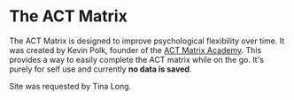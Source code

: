 # The ACT Matrix

The ACT Matrix is designed to improve psychological flexibility over time. It was
created by Kevin Polk, founder of the [ACT Matrix Academy](https://www.theactmatrixacademy.com/). This provides a way to easily complete the ACT matrix while on the go. It's purely for self use and currently **no data is saved**.

Site was requested by Tina Long.
